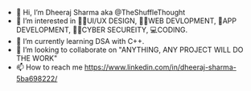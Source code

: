 - 👋 Hi, I’m Dheeraj Sharma aka @TheShuffleThought 
- 👀 I’m interested in 👨‍🎨UI/UX DESIGN, 👨‍🔧WEB DEVLOPMENT, 📱APP DEVELOPMENT, 👨‍💻CYBER SECUREITY, 💻CODING.
- 🌱 I’m currently learning DSA with C++.
- 💞️ I’m looking to collaborate on "ANYTHING, ANY PROJECT WILL DO THE WORK"
- 📫 How to reach me https://www.linkedin.com/in/dheeraj-sharma-5ba698222/

<!---
TheShuffleThought/TheShuffleThought is a ✨ special ✨ repository because its `README.md` (this file) appears on your GitHub profile.
You can click the Preview link to take a look at your changes.
--->

